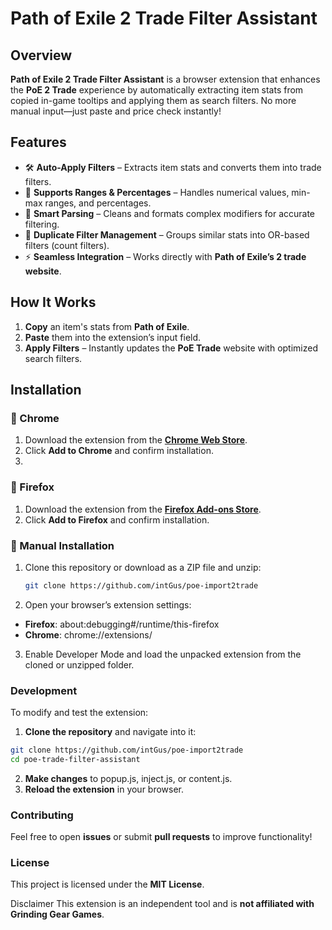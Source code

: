 # Path of Exile 2 Trade Filter Assistant

## Overview
**Path of Exile 2 Trade Filter Assistant** is a browser extension that enhances the **PoE 2 Trade** experience by automatically extracting item stats from copied in-game tooltips and applying them as search filters. No more manual input—just paste and price check instantly!

## Features
- 🛠 **Auto-Apply Filters** – Extracts item stats and converts them into trade filters.
- 🔢 **Supports Ranges & Percentages** – Handles numerical values, min-max ranges, and percentages.
- 🧠 **Smart Parsing** – Cleans and formats complex modifiers for accurate filtering.
- 🔄 **Duplicate Filter Management** – Groups similar stats into OR-based filters (count filters).
- ⚡ **Seamless Integration** – Works directly with **Path of Exile’s 2 trade website**.

## How It Works
1. **Copy** an item's stats from **Path of Exile**.
2. **Paste** them into the extension’s input field.
3. **Apply Filters** – Instantly updates the **PoE Trade** website with optimized search filters.

## Installation

### 🔹 Chrome
1. Download the extension from the **[Chrome Web Store](https://chromewebstore.google.com/detail/poe2-trade-import-filterp/egolclbodmghhneciiodfoehkcgccehk)**.
2. Click **Add to Chrome** and confirm installation.
3. 
### 🔹 Firefox
1. Download the extension from the **[Firefox Add-ons Store](https://addons.mozilla.org/en-US/firefox/addon/poe2-auto-filter-price-checker/)**.
2. Click **Add to Firefox** and confirm installation.

### 🔹 Manual Installation
1. Clone this repository or download as a ZIP file and unzip:
   ```sh
   git clone https://github.com/intGus/poe-import2trade
2. Open your browser’s extension settings:
  - **Firefox**: about:debugging#/runtime/this-firefox
 - **Chrome**: chrome://extensions/
3. Enable Developer Mode and load the unpacked extension from the cloned or unzipped folder.

### Development
To modify and test the extension:

1. **Clone the repository** and navigate into it:
```sh
git clone https://github.com/intGus/poe-import2trade
cd poe-trade-filter-assistant
```
2. **Make changes** to popup.js, inject.js, or content.js.
3. **Reload the extension** in your browser.

### Contributing
Feel free to open **issues** or submit **pull requests** to improve functionality!

### License
This project is licensed under the **MIT License**.

Disclaimer
This extension is an independent tool and is **not affiliated with Grinding Gear Games**.
